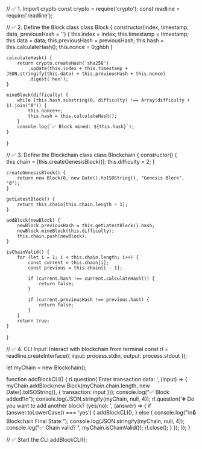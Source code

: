 // ✅ 1. Import crypto
const crypto = require('crypto');
const readline = require('readline');

// ✅ 2. Define the Block class
class Block {
    constructor(index, timestamp, data, previousHash = '') {
        this.index = index;
        this.timestamp = timestamp;
        this.data = data;
        this.previousHash = previousHash;
        this.hash = this.calculateHash();
        this.nonce = 0;ghbh
    }

    calculateHash() {
        return crypto.createHash('sha256')
            .update(this.index + this.timestamp + JSON.stringify(this.data) + this.previousHash + this.nonce)
            .digest('hex');
    }

    mineBlock(difficulty) {
        while (this.hash.substring(0, difficulty) !== Array(difficulty + 1).join("0")) {
            this.nonce++;
            this.hash = this.calculateHash();
        }
        console.log(`✅ Block mined: ${this.hash}`);
    }
}

// ✅ 3. Define the Blockchain class
class Blockchain {
    constructor() {
        this.chain = [this.createGenesisBlock()];
        this.difficulty = 2;
    }

    createGenesisBlock() {
        return new Block(0, new Date().toISOString(), "Genesis Block", "0");
    }

    getLatestBlock() {
        return this.chain[this.chain.length - 1];
    }

    addBlock(newBlock) {
        newBlock.previousHash = this.getLatestBlock().hash;
        newBlock.mineBlock(this.difficulty);
        this.chain.push(newBlock);
    }

    isChainValid() {
        for (let i = 1; i < this.chain.length; i++) {
            const current = this.chain[i];
            const previous = this.chain[i - 1];

            if (current.hash !== current.calculateHash()) {
                return false;
            }

            if (current.previousHash !== previous.hash) {
                return false;
            }
        }
        return true;
    }
}

// ✅ 4. CLI Input: Interact with blockchain from terminal
const rl = readline.createInterface({
    input: process.stdin,
    output: process.stdout
});

let myChain = new Blockchain();

function addBlockCLI() {
    rl.question('Enter transaction data: ', (input) => {
        myChain.addBlock(new Block(myChain.chain.length, new Date().toISOString(), { transaction: input }));
        console.log("✅ Block added!\n");
        console.log(JSON.stringify(myChain, null, 4));
        rl.question('➕ Do you want to add another block? (yes/no): ', (answer) => {
            if (answer.toLowerCase() === 'yes') {
                addBlockCLI();
            } else {
                console.log("\n🔒 Blockchain Final State:");
                console.log(JSON.stringify(myChain, null, 4));
                console.log("✅ Chain valid? ", myChain.isChainValid());
                rl.close();
            }
        });
    });
}

// ✅ Start the CLI
addBlockCLI();
